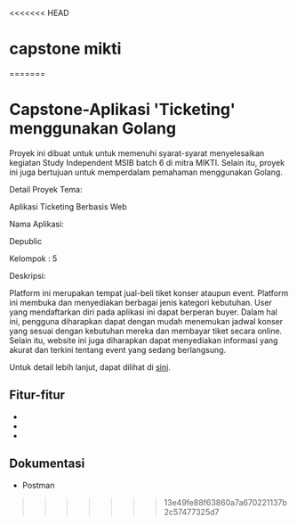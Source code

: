 <<<<<<< HEAD
# capstone mikti
=======
# Capstone-Aplikasi 'Ticketing' menggunakan Golang
Proyek ini dibuat untuk untuk memenuhi syarat-syarat menyelesaikan kegiatan Study Independent MSIB batch 6 di mitra MIKTI. Selain itu, proyek ini juga bertujuan untuk memperdalam pemahaman menggunakan Golang.

Detail Proyek
Tema:

Aplikasi Ticketing Berbasis Web

Nama Aplikasi:

Depublic

Kelompok : 5

Deskripsi:

Platform ini merupakan tempat jual-beli tiket konser ataupun event. Platform ini membuka dan menyediakan berbagai jenis kategori kebutuhan. User yang mendaftarkan diri pada aplikasi ini dapat berperan buyer. Dalam hal ini, pengguna diharapkan dapat dengan mudah menemukan jadwal konser yang sesuai dengan kebutuhan mereka dan membayar tiket secara online. Selain itu, website ini juga diharapkan dapat menyediakan informasi yang akurat dan terkini tentang event yang sedang berlangsung.

Untuk detail lebih lanjut, dapat dilihat di [sini](https://docs.google.com/presentation/d/1Fg5eM2pDcXrN-cETuHndRRCExXjVBkF2KInIeNDFTqs/edit#slide=id.g248d5834739_0_11).
## Fitur-fitur 
-
-
-

## Dokumentasi
- Postman
>>>>>>> 13e49fe88f63860a7a670221137b2c57477325d7
